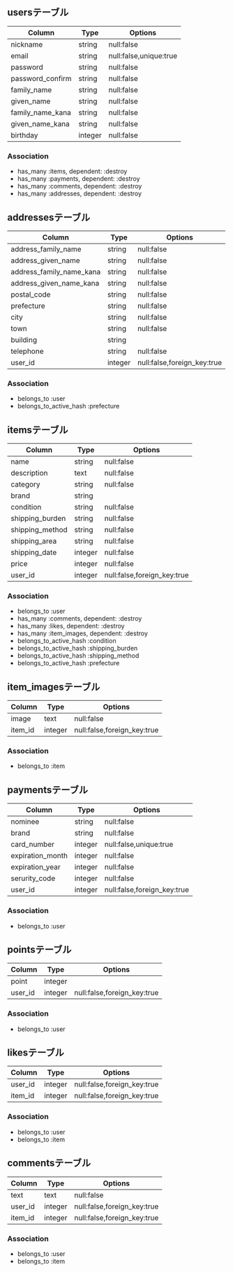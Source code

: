 ## usersテーブル

|Column|Type|Options|
|------|----|-------|
|nickname|string|null:false|
|email|string|null:false,unique:true|
|password|string|null:false|
|password_confirm|string|null:false|
|family_name|string|null:false|
|given_name|string|null:false|
|family_name_kana|string|null:false|
|given_name_kana|string|null:false|
|birthday|integer|null:false|

### Association
- has_many :items, dependent: :destroy
- has_many :payments, dependent: :destroy
- has_many :comments, dependent: :destroy
- has_many :addresses, dependent: :destroy

## addressesテーブル
|Column|Type|Options|
|------|----|-------|
|address_family_name|string|null:false|
|address_given_name|string|null:false|
|address_family_name_kana|string|null:false|
|address_given_name_kana|string|null:false|
|postal_code|string|null:false|
|prefecture|string|null:false|
|city|string|null:false|
|town|string|null:false|
|building|string||
|telephone|string|null:false|
|user_id|integer|null:false,foreign_key:true|

### Association
- belongs_to :user
- belongs_to_active_hash :prefecture

## itemsテーブル
|Column|Type|Options|
|------|----|-------|
|name|string|null:false|
|description|text|null:false|
|category|string|null:false|
|brand|string||
|condition|string|null:false|
|shipping_burden|string|null:false|
|shipping_method|string|null:false|
|shipping_area|string|null:false|
|shipping_date|integer|null:false|
|price|integer|null:false|
|user_id|integer|null:false,foreign_key:true|

### Association
- belongs_to :user
- has_many :comments, dependent: :destroy
- has_many :likes, dependent: :destroy
- has_many :item_images, dependent: :destroy
- belongs_to_active_hash :condition
- belongs_to_active_hash :shipping_burden
- belongs_to_active_hash :shipping_method
- belongs_to_active_hash :prefecture


## item_imagesテーブル
|Column|Type|Options|
|------|----|-------|
|image|text|null:false|
|item_id|integer|null:false,foreign_key:true|

### Association
- belongs_to :item

## paymentsテーブル
|Column|Type|Options|
|------|----|-------|
|nominee|string|null:false|
|brand|string|null:false|
|card_number|integer|null:false,unique:true|
|expiration_month|integer|null:false|
|expiration_year|integer|null:false|
|serurity_code|integer|null:false|
|user_id|integer|null:false,foreign_key:true|

### Association
- belongs_to :user

## pointsテーブル
|Column|Type|Options|
|------|----|-------|
|point|integer||
|user_id|integer|null:false,foreign_key:true|

### Association
- belongs_to :user

## likesテーブル
|Column|Type|Options|
|------|----|-------|
|user_id|integer|null:false,foreign_key:true|
|item_id|integer|null:false,foreign_key:true|

### Association
- belongs_to :user
- belongs_to :item

## commentsテーブル
|Column|Type|Options|
|------|----|-------|
|text|text|null:false|
|user_id|integer|null:false,foreign_key:true|
|item_id|integer|null:false,foreign_key:true|

### Association
- belongs_to :user
- belongs_to :item
